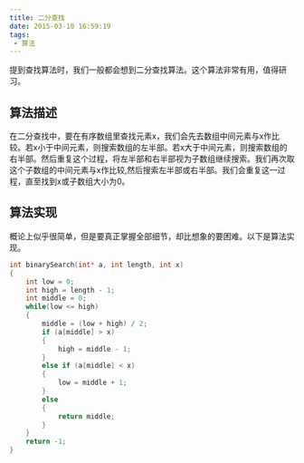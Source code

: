 ```yaml
---
title: 二分查找
date: 2015-03-10 16:59:19
tags:
 - 算法
---
```

提到查找算法时，我们一般都会想到二分查找算法。这个算法非常有用，值得研习。

## 算法描述

在二分查找中，要在有序数组里查找元素x，我们会先去数组中间元素与x作比较。若x小于中间元素，则搜索数组的左半部。若x大于中间元素，则搜索数组的右半部。然后重复这个过程，将左半部和右半部视为子数组继续搜索。我们再次取这个子数组的中间元素与x作比较,然后搜索左半部或右半部。我们会重复这一过程，直至找到x或子数组大小为0。

## 算法实现

概论上似乎很简单，但是要真正掌握全部细节，却比想象的要困难。以下是算法实现。

``` c
int binarySearch(int* a, int length, int x)
{
    int low = 0;
    int high = length - 1;
    int middle = 0;
    while(low <= high)
    {
        middle = (low + high) / 2;
        if (a[middle] > x)
        {
            high = middle - 1;
        } 
        else if (a[middle] < x)
        {
            low = middle + 1;
        }
        else
        {
            return middle;
        }
    }
    return -1;
}
```